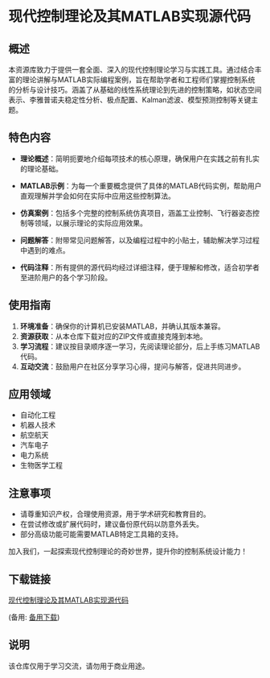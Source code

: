 # 现代控制理论及其MATLAB实现源代码

## 概述

本资源库致力于提供一套全面、深入的现代控制理论学习与实践工具。通过结合丰富的理论讲解与MATLAB实际编程案例，旨在帮助学者和工程师们掌握控制系统的分析与设计技巧。涵盖了从基础的线性系统理论到先进的控制策略，如状态空间表示、李雅普诺夫稳定性分析、极点配置、Kalman滤波、模型预测控制等关键主题。

## 特色内容

- **理论概述**：简明扼要地介绍每项技术的核心原理，确保用户在实践之前有扎实的理论基础。
  
- **MATLAB示例**：为每一个重要概念提供了具体的MATLAB代码实例，帮助用户直观理解并学会如何在实际中应用这些控制算法。

- **仿真案例**：包括多个完整的控制系统仿真项目，涵盖工业控制、飞行器姿态控制等领域，以展示理论的实际应用效果。

- **问题解答**：附带常见问题解答，以及编程过程中的小贴士，辅助解决学习过程中遇到的难点。

- **代码注释**：所有提供的源代码均经过详细注释，便于理解和修改，适合初学者至进阶用户的各个学习阶段。

## 使用指南

1. **环境准备**：确保你的计算机已安装MATLAB，并确认其版本兼容。
2. **资源获取**：从本仓库下载对应的ZIP文件或直接克隆到本地。
3. **学习流程**：建议按目录顺序逐一学习，先阅读理论部分，后上手练习MATLAB代码。
4. **互动交流**：鼓励用户在社区分享学习心得，提问与解答，促进共同进步。

## 应用领域

- 自动化工程
- 机器人技术
- 航空航天
- 汽车电子
- 电力系统
- 生物医学工程

## 注意事项

- 请尊重知识产权，合理使用资源，用于学术研究和教育目的。
- 在尝试修改或扩展代码时，建议备份原代码以防意外丢失。
- 部分高级功能可能需要MATLAB特定工具箱的支持。

加入我们，一起探索现代控制理论的奇妙世界，提升你的控制系统设计能力！

## 下载链接
[现代控制理论及其MATLAB实现源代码](https://pan.quark.cn/s/ac35464d03f3) 

(备用: [备用下载](https://pan.baidu.com/s/1kHIULc1k1BnJ9OwkmdPilA?pwd=1234))

## 说明

该仓库仅用于学习交流，请勿用于商业用途。
